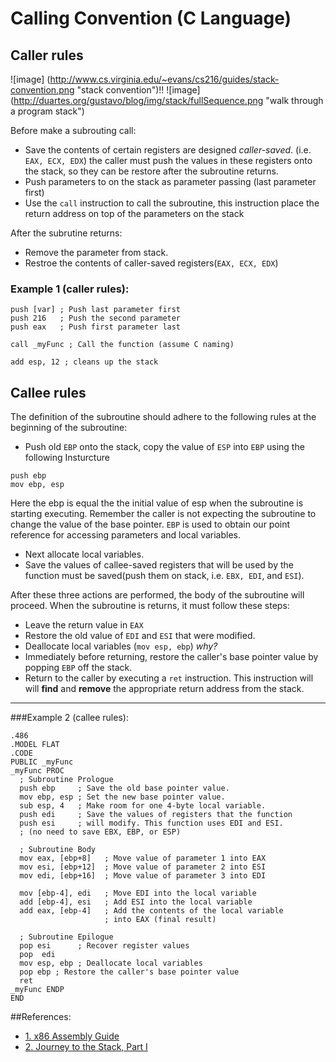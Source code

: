 Calling Convention (C Language)
===
## Caller rules

![image] (http://www.cs.virginia.edu/~evans/cs216/guides/stack-convention.png "stack convention")!!
![image] (http://duartes.org/gustavo/blog/img/stack/fullSequence.png "walk through a program stack")



Before make a subrouting call:

  - Save the contents of certain registers are designed *caller-saved*. (i.e. ``EAX, ECX, EDX``) the caller must push the values in these registers onto the stack, so they can be restore after the subroutine returns.
  - Push parameters to on the stack as parameter passing (last parameter first)
  - Use the ``call`` instruction to call the subroutine, this instruction place the return address on top of the parameters on the stack

After the subrutine returns:

  - Remove the parameter from stack.
  - Restroe the contents of caller-saved registers(``EAX, ECX, EDX``)

### Example 1 (caller rules):

```
push [var] ; Push last parameter first
push 216   ; Push the second parameter
push eax   ; Push first parameter last

call _myFunc ; Call the function (assume C naming)

add esp, 12 ; cleans up the stack
```

## Callee rules

The definition of the subroutine should adhere to the following rules at the beginning of the subroutine:

  - Push old ``EBP`` onto the stack, copy the value of ``ESP`` into ``EBP`` using the following Insturcture

``` 
push ebp
mov ebp, esp
```

  Here the ebp is equal the the initial value of esp when the subroutine is starting executing. Remember the caller is not expecting the subroutine to change the value of the base pointer. ``EBP`` is used to obtain our point reference for accessing parameters and local variables.

  - Next allocate local variables.
  - Save the values of callee-saved registers that will be used by the function must be saved(push them on stack, i.e. ``EBX, EDI``, and ``ESI``).  
  
After these three actions are performed, the body of the subroutine will proceed. When the subroutine is returns, it must follow these steps:

  - Leave the return value in ``EAX``
  - Restore the old value of ``EDI`` and ``ESI`` that were modified.
  - Deallocate local variables (``mov esp, ebp``) *why?*
  - Immediately before returning, restore the caller's base pointer value by popping ``EBP`` off the stack.
  - Return to the caller by executing a ``ret`` instruction. This instruction will will __find__ and __remove__ the appropriate return address from the stack.

--------------------------------------------
###Example 2 (callee rules):

```
.486
.MODEL FLAT
.CODE
PUBLIC _myFunc
_myFunc PROC
  ; Subroutine Prologue
  push ebp     ; Save the old base pointer value.
  mov ebp, esp ; Set the new base pointer value.
  sub esp, 4   ; Make room for one 4-byte local variable.
  push edi     ; Save the values of registers that the function
  push esi     ; will modify. This function uses EDI and ESI.
  ; (no need to save EBX, EBP, or ESP)

  ; Subroutine Body
  mov eax, [ebp+8]   ; Move value of parameter 1 into EAX
  mov esi, [ebp+12]  ; Move value of parameter 2 into ESI
  mov edi, [ebp+16]  ; Move value of parameter 3 into EDI

  mov [ebp-4], edi   ; Move EDI into the local variable
  add [ebp-4], esi   ; Add ESI into the local variable
  add eax, [ebp-4]   ; Add the contents of the local variable
                     ; into EAX (final result)

  ; Subroutine Epilogue 
  pop esi      ; Recover register values
  pop  edi
  mov esp, ebp ; Deallocate local variables
  pop ebp ; Restore the caller's base pointer value
  ret
_myFunc ENDP
END
```

##References:
- [1. x86 Assembly Guide](http://www.cs.virginia.edu/~evans/cs216/guides/x86.html)
- [2. Journey to the Stack, Part I](http://duartes.org/gustavo/blog/post/journey-to-the-stack/)
